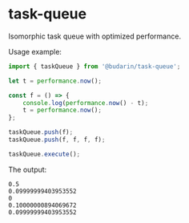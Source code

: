# task-queue

Isomorphic task queue with optimized performance.

Usage example:

```js
import { taskQueue } from '@budarin/task-queue';

let t = performance.now();

const f = () => {
    console.log(performance.now() - t);
    t = performance.now();
};

taskQueue.push(f);
taskQueue.push(f, f, f, f);

taskQueue.execute();
```

The output:

```
0.5
0.09999999403953552
0
0.10000000894069672
0.09999999403953552
```
